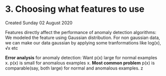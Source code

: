 # 3. Choosing what features to use
Created Sunday 02 August 2020

Features directly affect the performance of anomaly detection algorithms:
We modeled the feature using Gaussian distribution.
For non gaussian data, we can make our data gaussian by applying some tranformations like log(x), √x etc

**Error analysis** for anomaly detection:
Want p(x) large for normal examples x.
p(x) is small for anomalous examples x. 
**Most common problem**
p(x) is comparable(say, both large) for normal and anomalous examples.
z

